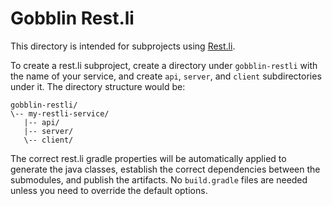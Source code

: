 Gobblin Rest.li
===============

This directory is intended for subprojects using [Rest.li](https://github.com/linkedin/rest.li).

To create a rest.li subproject, create a directory under `gobblin-restli` with the name of your service, and create `api`, `server`, and `client` subdirectories under it. 
The directory structure would be:
 
```
gobblin-restli/
\-- my-restli-service/
   |-- api/
   |-- server/
   \-- client/  
```

The correct rest.li gradle properties will be automatically applied to generate the java classes, establish the correct dependencies between the submodules, and publish the artifacts.
No `build.gradle` files are needed unless you need to override the default options.
